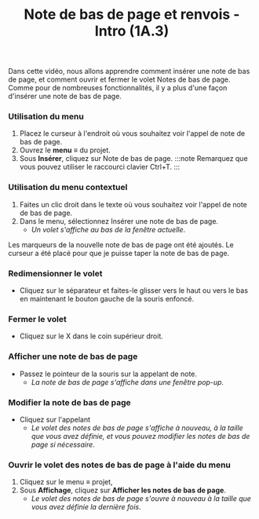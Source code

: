 ﻿---
title: Note de bas de page et renvois - Intro (1A.3)
---
Dans cette vidéo, nous allons apprendre comment insérer une note de bas de page, et comment ouvrir et fermer le volet Notes de bas de page. Comme pour de nombreuses fonctionnalités, il y a plus d'une façon d'insérer une note de bas de page. 
### Utilisation du menu
1.  Placez le curseur à l'endroit où vous souhaitez voir l'appel de note de bas de page. 
1.  Ouvrez le **menu** ≡ du projet. 
1.  Sous **Insérer**, cliquez sur Note de bas de page.
:::note
Remarquez que vous pouvez utiliser le raccourci clavier Ctrl+T.
:::
### Utilisation du menu contextuel
1.  Faites un clic droit dans le texte où vous souhaitez voir l'appel de note de bas de page. 
1.  Dans le menu, sélectionnez Insérer une note de bas de page.   
     - *Un volet s'affiche au bas de la fenêtre actuelle*.  

Les marqueurs de la nouvelle note de bas de page ont été ajoutés. 
Le curseur a été placé pour que je puisse taper la note de bas de page. 
### Redimensionner le volet
-  Cliquez sur le séparateur et faites-le glisser vers le haut ou vers le bas en maintenant le bouton gauche de la souris enfoncé. 
### Fermer le volet
-  Cliquez sur le X dans le coin supérieur droit.
### Afficher une note de bas de page
-  Passez le pointeur de la souris sur la appelant de note.  
    -  *La note de bas de page s'affiche dans une fenêtre pop-up.* 
### Modifier la note de bas de page
-  Cliquez sur l'appelant
    -  *Le volet des notes de bas de page s'affiche à nouveau, à la taille que vous avez définie, et vous pouvez modifier les notes de bas de page si nécessaire*.
### Ouvrir le volet des notes de bas de page à l'aide du menu
1.  Cliquez sur le menu ≡ projet, 
1.  Sous **Affichage**, cliquez sur **Afficher les notes de bas de page**.   
     -  *Le volet des notes de bas de page s'ouvre à nouveau à la taille que vous avez définie la dernière fois*. 

